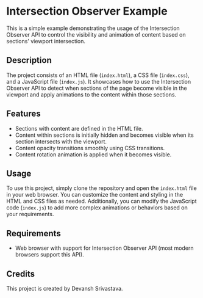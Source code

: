 # Intersection Observer Example

This is a simple example demonstrating the usage of the Intersection Observer API to control the visibility and animation of content based on sections' viewport intersection.

## Description

The project consists of an HTML file (`index.html`), a CSS file (`index.css`), and a JavaScript file (`index.js`). It showcases how to use the Intersection Observer API to detect when sections of the page become visible in the viewport and apply animations to the content within those sections.

## Features

- Sections with content are defined in the HTML file.
- Content within sections is initially hidden and becomes visible when its section intersects with the viewport.
- Content opacity transitions smoothly using CSS transitions.
- Content rotation animation is applied when it becomes visible.

## Usage

To use this project, simply clone the repository and open the `index.html` file in your web browser. You can customize the content and styling in the HTML and CSS files as needed. Additionally, you can modify the JavaScript code (`index.js`) to add more complex animations or behaviors based on your requirements.

## Requirements

- Web browser with support for Intersection Observer API (most modern browsers support this API).

## Credits

This project is created by Devansh Srivastava.